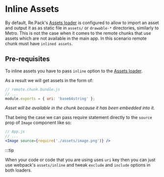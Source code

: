 # Inline Assets

By default, Re.Pack's [Assets loader](/docs/configuration/loaders/assets-loader) is configured to allow to import an asset and output it as as static file in `assets/` or `drawable-*` directories, similarly to Metro.
This is not the case when it comes to the remote chunks that use assets which are not available in the main app. In this scenario remote chunk must have `inlined assets`.

## Pre-requisites

To inline assets you have to pass `inline` option to the [Assets loader](/docs/configuration/loaders/assets-loader).

As a result we will get assets in the form of:

```js
// remote.chunk.bundle.js
// ...
module.exports = { uri: 'base64string' };
```

_Asset will be available in the chunk because it has been embedded into it._

That being the case we can pass require statement directly to the `source` prop of `Image` component like so:

```jsx
// App.js
// ...
<Image source={require('./assets/image.png')} />
```

:::tip

When your code or code that you are using uses `uri` key then you can just use webpack's `assets/inline` and tweak `exclude` and `include` options in both loaders.
